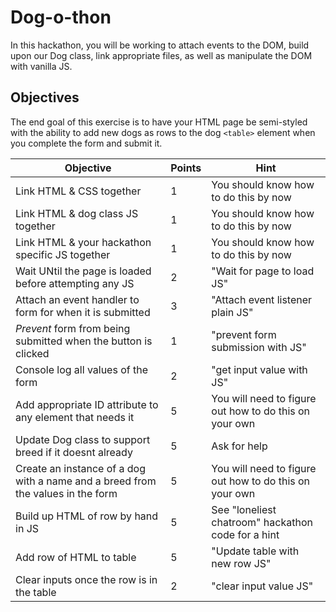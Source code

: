 # Dog-o-thon

In this hackathon, you will be working to attach events to the DOM, build upon our Dog class, link appropriate files, as well as manipulate the DOM with vanilla JS.

## Objectives

The end goal of this exercise is to have your HTML page be semi-styled with the ability to add new dogs as rows to the dog `<table>` element when you complete the form and submit it.

| Objective|      Points   |  Hint |
|----------|-------------|------|
| Link HTML & CSS together |  1 | You should know how to do this by now |
| Link HTML & dog class JS together |    1   | You should know how to do this by now |
| Link HTML & your hackathon specific JS together |    1   | You should know how to do this by now |
| Wait UNtil the page is loaded before attempting any JS | 2 | "Wait for page to load JS" |
| Attach an event handler to form for when it is submitted |    3   | "Attach event listener plain JS" |
| _Prevent_ form from being submitted when the button is clicked |    1   | "prevent form submission with JS" |
| Console log all values of the form |    2   | "get input value with JS" |
| Add appropriate ID attribute to any element that needs it |    5   | You will need to figure out how to do this on your own |
| Update Dog class to support breed if it doesnt already |    5   | Ask for help |
| Create an instance of a dog with a name and a breed from the values in the form |    5   | You will need to figure out how to do this on your own |
| Build up HTML of row by hand in JS |    5   | See "loneliest chatroom" hackathon code for a hint |
| Add row of HTML to table |    5   | "Update table with new row JS" |
| Clear inputs once the row is in the table |    2   | "clear input value JS" |
